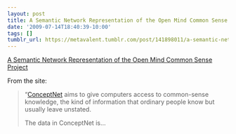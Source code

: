 ```yaml
---
layout: post
title: A Semantic Network Representation of the Open Mind Common Sense Project
date: '2009-07-14T18:40:39-10:00'
tags: []
tumblr_url: https://metavalent.tumblr.com/post/141898011/a-semantic-network-representation-of-the-open-mind
---
```

[A Semantic Network Representation of the Open Mind Common Sense Project](http://metavalent.com/?p=1072)  

From the site:

> “[ConceptNet](http://conceptnet.media.mit.edu/) aims to give computers access to common-sense knowledge, the kind of information that ordinary people know but usually leave unstated.
> 
> The data in ConceptNet is…

